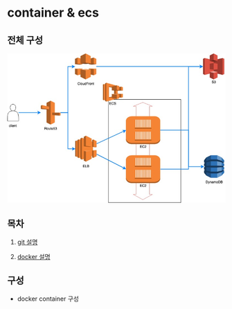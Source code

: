 # container & ecs

## 전체 구성

![image1](./images/image1.jpg)

## 목차

1. [git 설명](./etc/git.md)

2. [docker 설명](./etc/docker.md)

## 구성

- docker container 구성